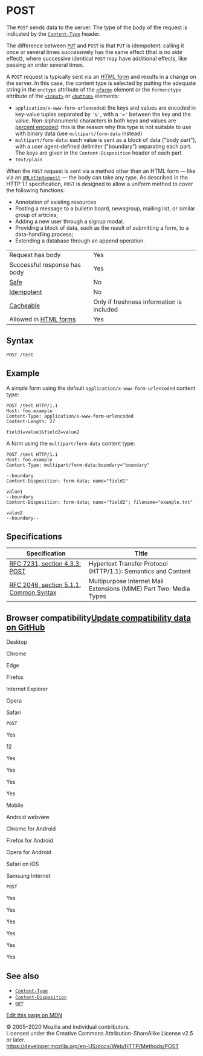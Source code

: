 POST
====

The `POST` sends data to the server. The type of the body of the request is indicated by the [`Content-Type`](../headers/content-type) header.

The difference between [`PUT`](put) and `POST` is that `PUT` is idempotent: calling it once or several times successively has the same effect (that is no *side* effect), where successive identical `POST` may have additional effects, like passing an order several times.

A `POST` request is typically sent via an [HTML form](https://developer.mozilla.org/en-US/docs/Web/Guide/HTML/Forms) and results in a change on the server. In this case, the content type is selected by putting the adequate string in the `enctype` attribute of the [`<form>`](https://developer.mozilla.org/en-US/docs/Web/HTML/Element/form) element or the `formenctype` attribute of the [`<input>`](https://developer.mozilla.org/en-US/docs/Web/HTML/Element/input) or [`<button>`](https://developer.mozilla.org/en-US/docs/Web/HTML/Element/button) elements:

-   `application/x-www-form-urlencoded`: the keys and values are encoded in key-value tuples separated by `'&'`, with a `'='` between the key and the value. Non-alphanumeric characters in both keys and values are [percent encoded](https://developer.mozilla.org/en-US/docs/Glossary/percent-encoding): this is the reason why this type is not suitable to use with binary data (use `multipart/form-data` instead)
-   `multipart/form-data`: each value is sent as a block of data ("body part"), with a user agent-defined delimiter ("boundary") separating each part. The keys are given in the `Content-Disposition` header of each part.
-   `text/plain`

When the `POST` request is sent via a method other than an HTML form — like via an [`XMLHttpRequest`](https://developer.mozilla.org/en-US/docs/Web/API/XMLHttpRequest) — the body can take any type. As described in the HTTP 1.1 specification, `POST` is designed to allow a uniform method to cover the following functions:

-   Annotation of existing resources
-   Posting a message to a bulletin board, newsgroup, mailing list, or similar group of articles;
-   Adding a new user through a signup modal;
-   Providing a block of data, such as the result of submitting a form, to a data-handling process;
-   Extending a database through an append operation.

<table><tbody><tr class="odd"><td>Request has body</td><td>Yes</td></tr><tr class="even"><td>Successful response has body</td><td>Yes</td></tr><tr class="odd"><td><a href="https://developer.mozilla.org/en-US/docs/Glossary/Safe">Safe</a></td><td>No</td></tr><tr class="even"><td><a href="https://developer.mozilla.org/en-US/docs/Glossary/Idempotent">Idempotent</a></td><td>No</td></tr><tr class="odd"><td><a href="https://developer.mozilla.org/en-US/docs/Glossary/Cacheable">Cacheable</a></td><td>Only if freshness information is included</td></tr><tr class="even"><td>Allowed in <a href="https://developer.mozilla.org/en-US/docs/Web/Guide/HTML/Forms">HTML forms</a></td><td>Yes</td></tr></tbody></table>

Syntax
------

    POST /test

Example
-------

A simple form using the default `application/x-www-form-urlencoded` content type:

    POST /test HTTP/1.1
    Host: foo.example
    Content-Type: application/x-www-form-urlencoded
    Content-Length: 27

    field1=value1&field2=value2

A form using the `multipart/form-data` content type:

    POST /test HTTP/1.1 
    Host: foo.example
    Content-Type: multipart/form-data;boundary="boundary" 

    --boundary 
    Content-Disposition: form-data; name="field1" 

    value1 
    --boundary 
    Content-Disposition: form-data; name="field2"; filename="example.txt" 

    value2
    --boundary--

Specifications
--------------

<table><thead><tr class="header"><th>Specification</th><th>Title</th></tr></thead><tbody><tr class="odd"><td><a href="https://tools.ietf.org/html/rfc7231#section-4.3.3">RFC 7231, section 4.3.3: POST</a></td><td>Hypertext Transfer Protocol (HTTP/1.1): Semantics and Content</td></tr><tr class="even"><td><a href="https://tools.ietf.org/html/rfc2046#section-5.1.1">RFC 2046, section 5.1.1: Common Syntax</a></td><td>Multipurpose Internet Mail Extensions (MIME) Part Two: Media Types</td></tr></tbody></table>

Browser compatibility<a href="https://github.com/mdn/browser-compat-data" class="bc-github-link">Update compatibility data on GitHub</a>
----------------------------------------------------------------------------------------------------------------------------------------

Desktop

<span class="bc-head-txt-label bc-head-icon-chrome">Chrome</span>

<span class="bc-head-txt-label bc-head-icon-edge">Edge</span>

<span class="bc-head-txt-label bc-head-icon-firefox">Firefox</span>

<span class="bc-head-txt-label bc-head-icon-ie">Internet Explorer</span>

<span class="bc-head-txt-label bc-head-icon-opera">Opera</span>

<span class="bc-head-txt-label bc-head-icon-safari">Safari</span>

`POST`

Yes

12

Yes

Yes

Yes

Yes

Mobile

<span class="bc-head-txt-label bc-head-icon-webview_android">Android webview</span>

<span class="bc-head-txt-label bc-head-icon-chrome_android">Chrome for Android</span>

<span class="bc-head-txt-label bc-head-icon-firefox_android">Firefox for Android</span>

<span class="bc-head-txt-label bc-head-icon-opera_android">Opera for Android</span>

<span class="bc-head-txt-label bc-head-icon-safari_ios">Safari on iOS</span>

<span class="bc-head-txt-label bc-head-icon-samsunginternet_android">Samsung Internet</span>

`POST`

Yes

Yes

Yes

Yes

Yes

Yes

See also
--------

-   [`Content-Type`](../headers/content-type)
-   [`Content-Disposition`](../headers/content-disposition)
-   [`GET`](get)

<a href="https://developer.mozilla.org/en-US/docs/Web/HTTP/Methods/POST$edit" class="_attribution-link">Edit this page on MDN</a>

© 2005–2020 Mozilla and individual contributors.  
Licensed under the Creative Commons Attribution-ShareAlike License v2.5 or later.  
<a href="https://developer.mozilla.org/en-US/docs/Web/HTTP/Methods/POST" class="_attribution-link">https://developer.mozilla.org/en-US/docs/Web/HTTP/Methods/POST</a>
